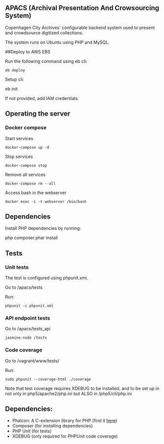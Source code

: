 ## APACS (Archival Presentation And Crowsourcing System)
Copenhagen City Archives' configurable backend system used to present and crowdsource digitized collections.

The system runs on Ubuntu using PHP and MySQL.

##Deploy to AWS EBS

Run the following command using eb cli:

```
eb deploy
```

Setup cli:

eb init

If not provided, add IAM credentials. 


## Operating the server
### Docker compose

Start services
```
docker-compose up -d
```

Stop services
```
docker-compose stop
```

Remove all services
```
docker-compose rm --all
```

Access bash in the webserver
```
docker exec -i -t webserver /bin/bash
```

## Dependencies
Install PHP dependencies by running:

php composer.phar install

## Tests

### Unit tests

The test is configured using phpunit.xml.

Go to /apacs/tests

Run:

```
phpunit -c phpunit.xml
```

### API endpoint tests
Go to /apacs/tests_api
```
jasmine-node /tests
```

### Code coverage

Go to /vagrant/www/tests/

Run:
```
sudo phpunit --coverage-html ./coverage
```

Note that test coverage requires XDEBUG to be installed, and to be set up in not only in php5/apache2/php.ini but ALSO in /php5/cli/php.ini

## Dependencies:

* Phalcon: A C-extension library for PHP (find it [here](https://phalconphp.com/en/))
* Composer (for installing dependencies)
* PHP Unit (for tests)
* XDEBUG (only required for PHPUnit code coverage)
